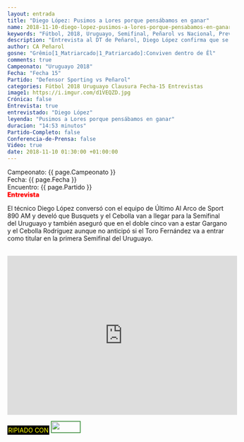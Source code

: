 ```yaml
---
layout: entrada
title: "Diego López: Pusimos a Lores porque pensábamos en ganar"
name: 2018-11-10-diego-lopez-pusimos-a-lores-porque-pensabamos-en-ganar.markdown
keywords: "Fútbol, 2018, Uruguayo, Semifinal, Peñarol vs Nacional, Previa, Entrevista, Diego López, video YouTube"
description: "Entrevista al DT de Peñarol, Diego López confirma que se pensaba en todo momento en ganar el partido contra Defensor Sporting sino hubiera puesto a Novick por Gargano, cambio ya estipulado"
author: CA Peñarol
gosne: "Grêmio[1_Matriarcado|1_Patriarcado]:Conviven dentro de Êl"
comments: true
Campeonato: "Uruguayo 2018"
Fecha: "Fecha 15"
Partido: "Defensor Sporting vs Peñarol"
categories: Fútbol 2018 Uruguayo Clausura Fecha-15 Entrevistas
image1: https://i.imgur.com/d1VEQZD.jpg
Crónica: false
Entrevista: true
entrevistado: "Diego López"
leyenda: "Pusimos a Lores porque pensábamos en ganar"
duracion: "14:53 minutos"
Partido-Completo: false
Conferencia-de-Prensa: false
Video: true
date: 2018-11-10 01:30:00 +01:00:00
---
```


Campeonato: <span>{{ page.Campeonato }}</span><br>
Fecha: <span>{{ page.Fecha }}</span><br>
Encuentro: <span>{{ page.Partido }}</span><br>
<span style="color:red;font-weight:900">Entrevista</span>

El técnico Diego López conversó con el equipo de Último Al Arco de Sport 890 AM y develó que Busquets y el Cebolla van a llegar para la Semifinal del Uruguayo y también aseguró que en el doble cinco van a estar Gargano y el Cebolla Rodríguez aunque no anticipó si el Toro Fernández va a entrar como titular en la primera Semifinal del Uruguayo.



<br>

<iframe width="521" height="360" src="https://www.youtube.com/embed/qy5QMMsMh3o" frameborder="0" allow="accelerometer; autoplay; encrypted-media; gyroscope; picture-in-picture" allowfullscreen></iframe>

<br>

<span style="color:yellow;background:black;padding:2px;">RIPIADO CON</span> <a href="http://ffmpeg.org"><img src="{{ site.url }}/images/ffmpeg.png" width="65px" height="25px" style="border:1px solid green;"></a>
